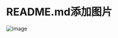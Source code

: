 README.md添加图片
============

![image](https://raw.githubusercontent.com/itmyhome2013/readme_add_pic/master/images/nongshalie.jpg)

